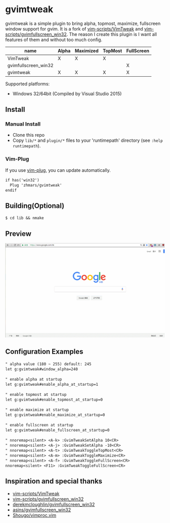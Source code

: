 # gvimtweak

gvimtweak is a simple plugin to bring alpha, topmost, maximize, fullscreen window support for gvim.
It is a fork of [vim-scripts/VimTweak](https://github.com/vim-scripts/VimTweak) and [vim-scripts/gvimfullscreen_win32](https://github.com/vim-scripts/gvimfullscreen_win32).
The reason I create this plugin is I want all features of them and without too much config.


 name                | Alpha | Maximized | TopMost | FullScreen
---------------------|-------|-----------|---------|---------
VimTweak             | X     | X         | X       |
gvimfullscreen_win32 |       |           |         | X
gvimtweak            | X     | X         | X       | X

Supported platforms:
* Windows 32/64bit (Compiled by Visual Studio 2015)

## Install

### Manual Install

* Clone this repo
* Copy `lib/*` and `plugin/*` files to your 'runtimepath'
  directory (see `:help runtimepath`).

### Vim-Plug

If you use [vim-plug](https://github.com/junegunn/vim-plug), you can update automatically.

```vim
if has('win32')
  Plug 'zhmars/gvimtweak'
endif
```

## Building(Optional)

    $ cd lib && nmake

## Preview

  ![gvimtweak preview](./preview.gif)

## Configuration Examples
```vim
" alpha value (180 ~ 255) default: 245
let g:gvimtweak#window_alpha=240

" enable alpha at startup
let g:gvimtweak#enable_alpha_at_startup=1

" enable topmost at startup
let g:gvimtweak#enable_topmost_at_startup=0

" enable maximize at startup
let g:gvimtweak#enable_maximize_at_startup=0

" enable fullscreen at startup
let g:gvimtweak#enable_fullscreen_at_startup=0

" nnoremap<silent> <A-k> :GvimTweakSetAlpha 10<CR>
" nnoremap<silent> <A-j> :GvimTweakSetAlpha -10<CR>
" nnoremap<silent> <A-t> :GvimTweakToggleTopMost<CR>
" nnoremap<silent> <A-m> :GvimTweakToggleMaximize<CR>
" nnoremap<silent> <A-f> :GvimTweakToggleFullScreen<CR>
nnoremap<silent> <F11> :GvimTweakToggleFullScreen<CR>
```

## Inspiration and special thanks
* [vim-scripts/VimTweak](https://github.com/vim-scripts/VimTweak)
* [vim-scripts/gvimfullscreen_win32](https://github.com/vim-scripts/gvimfullscreen_win32)
* [derekmcloughlin/gvimfullscreen_win32](https://github.com/derekmcloughlin/gvimfullscreen_win32)
* [asins/gvimfullscreen_win32](https://github.com/asins/gvimfullscreen_win32)
* [Shougo/vimproc.vim](https://github.com/Shougo/vimproc.vim)
